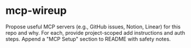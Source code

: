 # mcp-wireup
Propose useful MCP servers (e.g., GitHub issues, Notion, Linear) for this repo and why.
For each, provide project-scoped add instructions and auth steps.
Append a "MCP Setup" section to README with safety notes.
